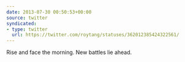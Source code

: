 ```yaml
---
date: 2013-07-30 00:50:53+00:00
source: twitter
syndicated:
- type: twitter
  url: https://twitter.com/roytang/statuses/362012385424322561/
---
```


Rise and face the morning. New battles lie ahead.